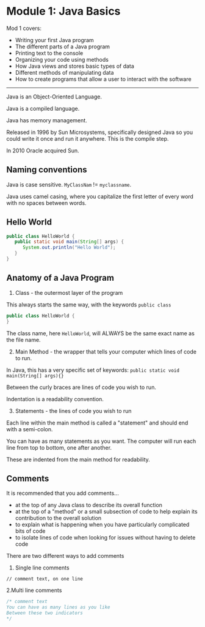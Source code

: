 # Module 1: Java Basics

Mod 1 covers:

- Writing your first Java program
- The different parts of a Java program
- Printing text to the console
- Organizing your code using methods
- How Java views and stores basic types of data
- Different methods of manipulating data
- How to create programs that allow a user to interact with the software

----

Java is an Object-Oriented Language.

Java is a compiled language.

Java has memory management.

Released in 1996 by Sun Microsystems, specifically designed Java so you could write it once and run it anywhere.
This is the compile step.

In 2010 Oracle acquired Sun.

## Naming conventions

Java is case sensitive. `MyClassNam` != `myclassname`.

Java uses camel casing, where you capitalize the first letter of every word with no spaces between words.


## Hello World 

```Java
public class HelloWorld {
   public static void main(String[] args) {
      System.out.println("Hello World");
   }
}
```

## Anatomy of a Java Program


1. Class - the outermost layer of the program

This always starts the same way, with the keywords `public class`

```Java
public class HelloWorld {
}
```

The class name, here `HelloWorld`, will ALWAYS be the same exact name as the file name.

2. Main Method - the wrapper that tells your computer which lines of code to run.

In Java, this has a very specific set of keywords: `public static void main(String[] args){}`

Between the curly braces are lines of code you wish to run. 

Indentation is a readability convention.

3. Statements - the lines of code you wish to run

Each line within the main method is called a "statement" and should end with a semi-colon.

You can have as many statements as you want. The computer will run each line from top to bottom, one after another. 

These are indented from the main method for readability.

## Comments

It is recommended that you add comments...

- at the top of any Java class to describe its overall function
- at the top of a "method" or a small subsection of code to help explain its contribution to the overall solution
- to explain what is happening when you have particularly complicated bits of code
- to isolate lines of code when looking for issues without having to delete code

There are two different ways to add comments

1. Single line comments

`// comment text, on one line`

2.Multi line comments

```Java
/* comment text
You can have as many lines as you like
Between these two indicators 
*/
```


